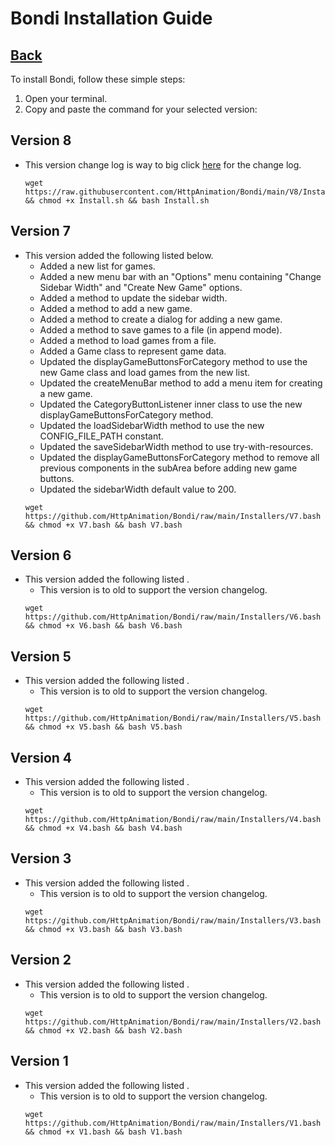 # Bondi Installation Guide

## [Back](README.md)

To install Bondi, follow these simple steps:

1. Open your terminal.
2. Copy and paste the command for your selected version:

## Version 8
- This version change log is way to big click [here](https://github.com/HttpAnimation/Bondi/releases/tag/V8) for the change log.
    ```
    wget https://raw.githubusercontent.com/HttpAnimation/Bondi/main/V8/Install.sh && chmod +x Install.sh && bash Install.sh
    ```
## Version 7
- This version added the following listed below.
    - Added a new list for games.
    - Added a new menu bar with an "Options" menu containing "Change Sidebar Width" and "Create New Game" options.
    - Added a method to update the sidebar width.
    - Added a method to add a new game.
    - Added a method to create a dialog for adding a new game.
    - Added a method to save games to a file (in append mode).
    - Added a method to load games from a file.
    - Added a Game class to represent game data.
    - Updated the displayGameButtonsForCategory method to use the new Game class and load games from the new list.
    - Updated the createMenuBar method to add a menu item for creating a new game.
    - Updated the CategoryButtonListener inner class to use the new displayGameButtonsForCategory method.
    - Updated the loadSidebarWidth method to use the new CONFIG_FILE_PATH constant.
    - Updated the saveSidebarWidth method to use try-with-resources.
    - Updated the displayGameButtonsForCategory method to remove all previous components in the subArea before adding new game buttons.
    - Updated the sidebarWidth default value to 200.
    ```
    wget https://github.com/HttpAnimation/Bondi/raw/main/Installers/V7.bash && chmod +x V7.bash && bash V7.bash
    ```

## Version 6
- This version added the following listed .
    - This version is to old to support the version changelog.
    ```
    wget https://github.com/HttpAnimation/Bondi/raw/main/Installers/V6.bash && chmod +x V6.bash && bash V6.bash
    ```

## Version 5
- This version added the following listed .
    - This version is to old to support the version changelog.
    ```
    wget https://github.com/HttpAnimation/Bondi/raw/main/Installers/V5.bash && chmod +x V5.bash && bash V5.bash
    ```

## Version 4
- This version added the following listed .
    - This version is to old to support the version changelog.
    ```
    wget https://github.com/HttpAnimation/Bondi/raw/main/Installers/V4.bash && chmod +x V4.bash && bash V4.bash
    ```

## Version 3
- This version added the following listed .
    - This version is to old to support the version changelog.
    ```
    wget https://github.com/HttpAnimation/Bondi/raw/main/Installers/V3.bash && chmod +x V3.bash && bash V3.bash
    ```

## Version 2
- This version added the following listed .
    - This version is to old to support the version changelog.
    ```
    wget https://github.com/HttpAnimation/Bondi/raw/main/Installers/V2.bash && chmod +x V2.bash && bash V2.bash
    ```

## Version 1
- This version added the following listed .
    - This version is to old to support the version changelog.
    ```
    wget https://github.com/HttpAnimation/Bondi/raw/main/Installers/V1.bash && chmod +x V1.bash && bash V1.bash
    ```
